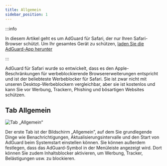```yaml
---
title: Allgemein
sidebar_position: 1
---
```


:::info

In diesem Artikel geht es um AdGuard für Safari, der nur Ihren Safari-Browser schützt. Um Ihr gesamtes Gerät zu schützen, [laden Sie die AdGuard-App herunter](https://agrd.io/download-kb-adblock)

:::

AdGuard für Safari wurde so entwickelt, dass es den Apple-Beschränkungen für werbeblockierende Browsererweiterungen entspricht und ist der beliebteste Werbeblocker für Safari. Sie ist zwar nicht mit unseren Desktop-Werbeblockern vergleichbar, aber sie ist kostenlos und kann Sie vor Werbung, Trackern, Phishing und bösartigen Websites schützen.

## Tab Allgemein

![Tab „Allgemein“](https://cdn.adtidy.org/public/Adguard/Blog/AG_for_Safari_in-depth_review/General.png)

Der erste Tab ist der Bildschirm „Allgemein”, auf dem Sie grundlegende Dinge wie Benachrichtigungen, Aktualisierungsintervalle und den Start von AdGuard beim Systemstart einstellen können. Sie können außerdem festlegen, dass das AdGuard-Symbol in der Menüleiste angezeigt wird. Dort können Sie zudem Inhaltsblocker aktivieren, um Werbung, Tracker, Belästigungen usw. zu blockieren.
